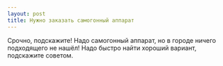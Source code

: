 ```yaml
---
layout: post 
title: Нужно заказать самогонный аппарат 
--- 
```

Срочно, подскажите! Надо самогонный аппарат, но в городе ничего подходящего не нашёл! Надо быстро найти хороший вариант, подскажите советом.